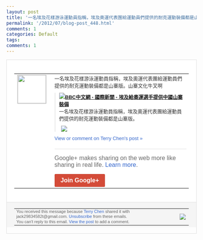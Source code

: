 ```yaml
---
layout: post
title: '一名埃及花樣游泳運動員指稱，埃及奧運代表團給運動員們提供的耐克運動裝備都是山寨版。...'
permalink: '/2012/07/blog-post_448.html'
comments: 1
categories: Default
tags: 
comments: 1
---
```

<div style="border:solid 1px #dfdfdf;color:#686868;font:13px Arial"><div style="background-color:#fff;padding:20px;"><table cellpadding="0" cellspacing="0"><tr><td style="padding-right:15px;vertical-align:top"><a href="https://plus.google.com/_/notifications/emlink?emrecipient=110200756825219614165&amp;emid=CNDY0O3Ru7ECFWlStAodFX8AAA&amp;path=%2F108643996575278738906&amp;dt=1343453383637&amp;uob=8"><img height="75" src="https://lh3.googleusercontent.com/-KKRGTyJ5Bl0/AAAAAAAAAAI/AAAAAAAAEEY/jllxqER5dCk/s75-c-k-a/photo.jpg" style="border:solid 1px #cccccc;" width="75"/></a></td><td style="width:578px;color:#333;font:13px Arial;vertical-align:top;"><div style="padding-bottom:10px">一名埃及花樣游泳運動員指稱，埃及奧運代表<wbr/>團給運動員們提供的耐克運動裝備都是山寨版<wbr/>。山寨文化牛叉啊</div><div style="margin-bottom:10px;padding-left:10px; border-left:2px solid #EAEAEA"><span style="margin-right:5px"><a href="http://goo.gl/8r5Th" style="zSoyz"><img border="0" src="https://images1-focus-opensocial.googleusercontent.com/gadgets/proxy?url=https://s2.googleusercontent.com/s2/favicons?domain%3Dgoo.gl&amp;container=focus&amp;gadget=a&amp;rewriteMime=image/*&amp;refresh=31536000&amp;resize_h=16"/><span style="font-weight:bold">BBC中文網 - 國際新聞 - 埃及給奧運選手提供中國山寨裝備</span></a><div style="padding-bottom:10px">一名埃及花樣游泳運動員指稱，埃及奧運代表<wbr/>團給運動員們提供的耐克運動裝備都是山寨版<wbr/>。</div></span><span style="margin-right:5px"><a href="https://plus.google.com/_/notifications/emlink?emrecipient=110200756825219614165&amp;emid=CNDY0O3Ru7ECFWlStAodFX8AAA&amp;path=%2F108643996575278738906%2Fposts%2FhkCnJPp7sC5%3Fgpinv%3DAMIXal8BT2KTd1_xGqUmsXSIJ66PByD2kOwqR-uGsKIUYCU2fBfg7ATwnOQh-ZKYV-bdnrV_1z0GMVPhEZinxw2WFP69RAhd3aLbLp99i1T2URvajAenbJ4&amp;dt=1343453383637&amp;uob=8" style="zSoyz;"><img border="0" src="https://images2-focus-opensocial.googleusercontent.com/gadgets/proxy?url=http://wscdn.bbc.co.uk/worldservice/assets/images/2012/07/27/120727024205_egypt_team_304x171_ap.jpg&amp;container=focus&amp;gadget=a&amp;rewriteMime=image/*&amp;refresh=31536000&amp;resize_h=120" style="max-height:200px;max-width:275px"/></a></span></div><a href="https://plus.google.com/_/notifications/emlink?emrecipient=110200756825219614165&amp;emid=CNDY0O3Ru7ECFWlStAodFX8AAA&amp;path=%2F108643996575278738906%2Fposts%2FhkCnJPp7sC5%3Fgpinv%3DAMIXal8BT2KTd1_xGqUmsXSIJ66PByD2kOwqR-uGsKIUYCU2fBfg7ATwnOQh-ZKYV-bdnrV_1z0GMVPhEZinxw2WFP69RAhd3aLbLp99i1T2URvajAenbJ4&amp;dt=1343453383637&amp;uob=8" style="color:#3366CC;text-decoration:none;">View or comment on Terry Chen's post »</a><div style="margin-top:20px;border-top:solid 1px #dfdfdf"><div style="padding:15px 0;color:#686868;font:16px Arial;">Google+ makes sharing on the web more like sharing in real life. <a href="http://www.google.com/+/learnmore/" style="color:#3366CC;text-decoration:none;">Learn more</a>.</div><a href="https://plus.google.com/_/notifications/emlink?emrecipient=110200756825219614165&amp;emid=CNDY0O3Ru7ECFWlStAodFX8AAA&amp;path=%2F%3Fgpinv%3DAMIXal8BT2KTd1_xGqUmsXSIJ66PByD2kOwqR-uGsKIUYCU2fBfg7ATwnOQh-ZKYV-bdnrV_1z0GMVPhEZinxw2WFP69RAhd3aLbLp99i1T2URvajAenbJ4&amp;dt=1343453383637&amp;uob=8" style="display:inline-block;padding:7px 15px;background-color:#d44b38; color:#fff;font-size:16px; font-weight:bold;border-radius:2px;-webkit-border-radius:2px; -moz-border-radius:2px;border:solid 1px #c43b28; white-space:nowrap;text-decoration:none">Join Google+</a></div></td></tr></table></div><div style="border-top:solid 1px #dfdfdf;padding:0 20px; background-color:#f5f5f5"><table cellpadding="0" cellspacing="0" style="height:50px"><tbody><tr><td style="vertical-align:middle;width:100%; color:#636363;font:11px Arial; line-height:120%">You received this message because <a href="https://plus.google.com/_/notifications/emlink?emrecipient=110200756825219614165&amp;emid=CNDY0O3Ru7ECFWlStAodFX8AAA&amp;path=%2F108643996575278738906%3Fgpinv%3DAMIXal8BT2KTd1_xGqUmsXSIJ66PByD2kOwqR-uGsKIUYCU2fBfg7ATwnOQh-ZKYV-bdnrV_1z0GMVPhEZinxw2WFP69RAhd3aLbLp99i1T2URvajAenbJ4&amp;dt=1343453383637&amp;uob=8" style="color:#3366CC;text-decoration:none;">Terry Chen</a> shared it with jack29834582t@gmail.com. <a href="https://plus.google.com/_/notifications/emlink?emrecipient=110200756825219614165&amp;emid=CNDY0O3Ru7ECFWlStAodFX8AAA&amp;path=%2F_%2Fnonplus%2Femailsettings%3Fgpinv%3DAMIXal8BT2KTd1_xGqUmsXSIJ66PByD2kOwqR-uGsKIUYCU2fBfg7ATwnOQh-ZKYV-bdnrV_1z0GMVPhEZinxw2WFP69RAhd3aLbLp99i1T2URvajAenbJ4%26est%3DADH5u8UdW_e8k4IbNzAWlfvxzYEHtLronsePuHvx_gFc0WohD1AYLUD_yw97H950wNY5LkVYghjhQ6uTjXqZCk8riAZ1m4_qZv9JUIbcbhWvxFd4CTJbkO0Bq1ojo08OX_AXdHkc2xusWJwssPO-pa0lLf0WSj4_BQ&amp;dt=1343453383637&amp;uob=8" style="color:#3366CC;text-decoration:none;">Unsubscribe</a> from these emails.<br/>You can't reply to this email. <a href="https://plus.google.com/_/notifications/emlink?emrecipient=110200756825219614165&amp;emid=CNDY0O3Ru7ECFWlStAodFX8AAA&amp;path=%2F108643996575278738906%2Fposts%2FhkCnJPp7sC5%3Fgpinv%3DAMIXal8BT2KTd1_xGqUmsXSIJ66PByD2kOwqR-uGsKIUYCU2fBfg7ATwnOQh-ZKYV-bdnrV_1z0GMVPhEZinxw2WFP69RAhd3aLbLp99i1T2URvajAenbJ4&amp;dt=1343453383637&amp;uob=8" style="color:#3366CC;text-decoration:none;">View the post</a> to add a comment.<br/></td><td><img src="https://ssl.gstatic.com/s2/oz/images/notifications/logo/google-plus-6617a72bb36cc548861652780c9e6ff1.png"/></td></tr></tbody></table></div></div>